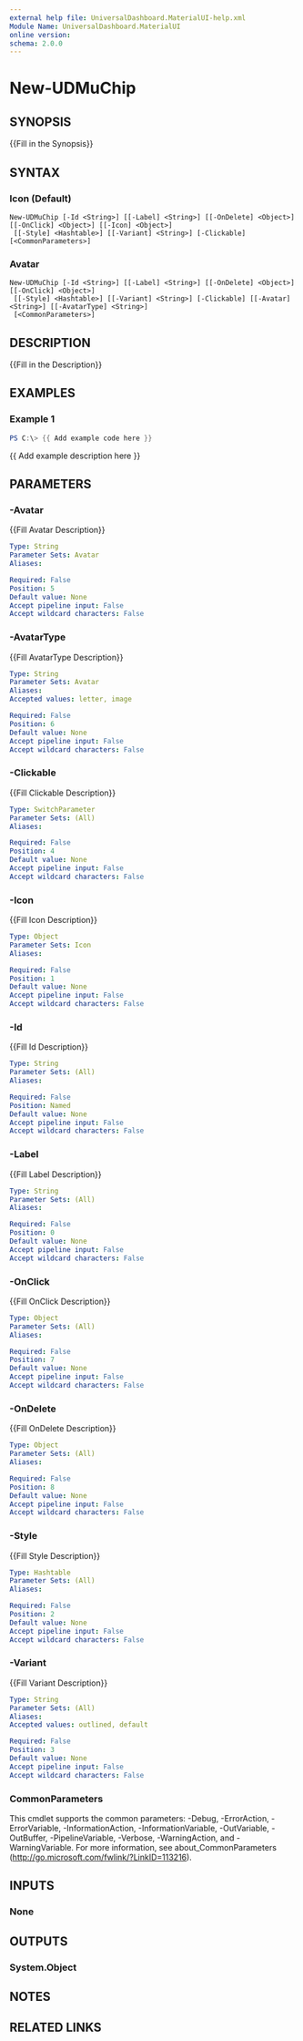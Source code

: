 ```yaml
---
external help file: UniversalDashboard.MaterialUI-help.xml
Module Name: UniversalDashboard.MaterialUI
online version:
schema: 2.0.0
---
```


# New-UDMuChip

## SYNOPSIS
{{Fill in the Synopsis}}

## SYNTAX

### Icon (Default)
```
New-UDMuChip [-Id <String>] [[-Label] <String>] [[-OnDelete] <Object>] [[-OnClick] <Object>] [[-Icon] <Object>]
 [[-Style] <Hashtable>] [[-Variant] <String>] [-Clickable] [<CommonParameters>]
```

### Avatar
```
New-UDMuChip [-Id <String>] [[-Label] <String>] [[-OnDelete] <Object>] [[-OnClick] <Object>]
 [[-Style] <Hashtable>] [[-Variant] <String>] [-Clickable] [[-Avatar] <String>] [[-AvatarType] <String>]
 [<CommonParameters>]
```

## DESCRIPTION
{{Fill in the Description}}

## EXAMPLES

### Example 1
```powershell
PS C:\> {{ Add example code here }}
```

{{ Add example description here }}

## PARAMETERS

### -Avatar
{{Fill Avatar Description}}

```yaml
Type: String
Parameter Sets: Avatar
Aliases:

Required: False
Position: 5
Default value: None
Accept pipeline input: False
Accept wildcard characters: False
```

### -AvatarType
{{Fill AvatarType Description}}

```yaml
Type: String
Parameter Sets: Avatar
Aliases:
Accepted values: letter, image

Required: False
Position: 6
Default value: None
Accept pipeline input: False
Accept wildcard characters: False
```

### -Clickable
{{Fill Clickable Description}}

```yaml
Type: SwitchParameter
Parameter Sets: (All)
Aliases:

Required: False
Position: 4
Default value: None
Accept pipeline input: False
Accept wildcard characters: False
```

### -Icon
{{Fill Icon Description}}

```yaml
Type: Object
Parameter Sets: Icon
Aliases:

Required: False
Position: 1
Default value: None
Accept pipeline input: False
Accept wildcard characters: False
```

### -Id
{{Fill Id Description}}

```yaml
Type: String
Parameter Sets: (All)
Aliases:

Required: False
Position: Named
Default value: None
Accept pipeline input: False
Accept wildcard characters: False
```

### -Label
{{Fill Label Description}}

```yaml
Type: String
Parameter Sets: (All)
Aliases:

Required: False
Position: 0
Default value: None
Accept pipeline input: False
Accept wildcard characters: False
```

### -OnClick
{{Fill OnClick Description}}

```yaml
Type: Object
Parameter Sets: (All)
Aliases:

Required: False
Position: 7
Default value: None
Accept pipeline input: False
Accept wildcard characters: False
```

### -OnDelete
{{Fill OnDelete Description}}

```yaml
Type: Object
Parameter Sets: (All)
Aliases:

Required: False
Position: 8
Default value: None
Accept pipeline input: False
Accept wildcard characters: False
```

### -Style
{{Fill Style Description}}

```yaml
Type: Hashtable
Parameter Sets: (All)
Aliases:

Required: False
Position: 2
Default value: None
Accept pipeline input: False
Accept wildcard characters: False
```

### -Variant
{{Fill Variant Description}}

```yaml
Type: String
Parameter Sets: (All)
Aliases:
Accepted values: outlined, default

Required: False
Position: 3
Default value: None
Accept pipeline input: False
Accept wildcard characters: False
```

### CommonParameters
This cmdlet supports the common parameters: -Debug, -ErrorAction, -ErrorVariable, -InformationAction, -InformationVariable, -OutVariable, -OutBuffer, -PipelineVariable, -Verbose, -WarningAction, and -WarningVariable. For more information, see about_CommonParameters (http://go.microsoft.com/fwlink/?LinkID=113216).

## INPUTS

### None

## OUTPUTS

### System.Object
## NOTES

## RELATED LINKS
